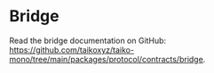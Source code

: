# Bridge

Read the bridge documentation on GitHub: https://github.com/taikoxyz/taiko-mono/tree/main/packages/protocol/contracts/bridge.
